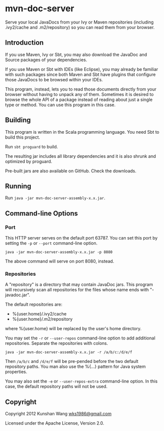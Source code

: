 # mvn-doc-server

Serve your local JavaDocs from your Ivy or Maven repositories
(including .ivy2/cache and .m2/repository) so you can read them from
your browser.

## Introduction

If you use Maven, Ivy or Sbt, you may also download the JavaDoc and
Source packages of your dependencies.

If you use Maven or Sbt with IDEs (like Eclipse), you may already be
familiar with such packages since both Maven and Sbt have plugins that
configure those JavaDocs to be browsed within your IDEs.

This program, instead, lets you to read those documents directly
from your browser without having to unpack any of them. Sometimes it
is desired to browse the whole API of a package instead of reading
about just a single type or method. You can use this program in this
case.

## Building

This program is written in the Scala programming language. You need
Sbt to build this project.

Run `sbt proguard` to build.

The resulting jar includes all library dependencies and it is also
shrunk and optimized by proguard.

Pre-built jars are also available on GitHub. Check the downloads.

## Running

Run `java -jar mvn-doc-server-assembly-x.x.jar`.

## Command-line Options

### Port

This HTTP server serves on the default port 63787. You can set this
port by setting the `-p` or `--port` command-line option.

`java -jar mvn-doc-server-assembly-x.x.jar -p 8080`

The above command will serve on port 8080, instead.

### Repositories

A "repository" is a directory that may contain JavaDoc jars. This
program will recursively scan all repositories for the files whose
name ends with "-javadoc.jar".

The default repositories are:

- %{user.home}/.ivy2/cache
- %{user.home}/.m2/repository

where %{user.home} will be replaced by the user's home directory.

You may set the `-r` or `--user-repos` command-line option to
add additional repositories. Separate the repositories with colons.

`java -jar mvn-doc-server-assembly-x.x.jar -r /a/b/c:/d/e/f`

Then `/a/b/c` and `/d/e/f` will be pre-pended before the two default
repository paths. You man also use the %{...} pattern for Java system
properties.

You may also set the `-e` or `--user-repos-extra` command-line option.
In this case, the default repository paths will not be used.

## Copyright

Copyright 2012 Kunshan Wang <wks1986@gmail.com>

Licensed under the Apache License, Version 2.0.

